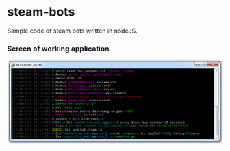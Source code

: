 # steam-bots
Sample code of steam bots written in nodeJS.
### Screen of working application
![alt text](development/screen.jpg?raw=true "Screen of application")